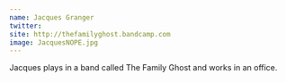 ```yaml
---
name: Jacques Granger
twitter:
site: http://thefamilyghost.bandcamp.com
image: JacquesNOPE.jpg
---
```


Jacques plays in a band called The Family Ghost and works in an office.
